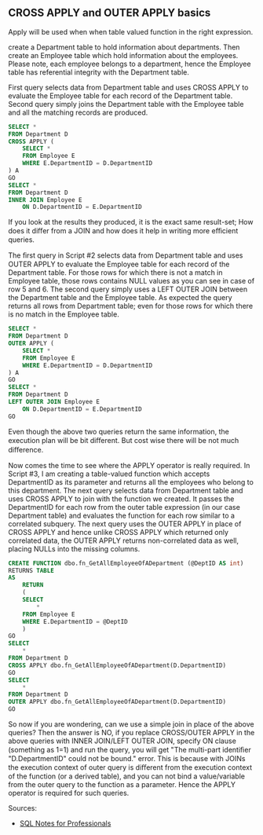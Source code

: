 ## CROSS APPLY and OUTER APPLY basics
Apply will be used when when table valued function in the right expression.

create a Department table to hold information about departments. Then create an Employee table which hold
information about the employees. Please note, each employee belongs to a department, hence the Employee table
has referential integrity with the Department table.

First query selects data from Department table and uses CROSS APPLY to evaluate the Employee table for each
record of the Department table. Second query simply joins the Department table with the Employee table and all
the matching records are produced.

```sql
SELECT *
FROM Department D
CROSS APPLY (
    SELECT *
    FROM Employee E
    WHERE E.DepartmentID = D.DepartmentID
) A
GO
SELECT *
FROM Department D
INNER JOIN Employee E
    ON D.DepartmentID = E.DepartmentID  
```
If you look at the results they produced, it is the exact same result-set; How does it diﬀer from a JOIN and how does
it help in writing more eﬃcient queries.

The ﬁrst query in Script #2 selects data from Department table and uses OUTER APPLY to evaluate the Employee
table for each record of the Department table. For those rows for which there is not a match in Employee table,
those rows contains NULL values as you can see in case of row 5 and 6. The second query simply uses a LEFT
OUTER JOIN between the Department table and the Employee table. As expected the query returns all rows from
Department table; even for those rows for which there is no match in the Employee table.

```sql
SELECT *
FROM Department D
OUTER APPLY (
    SELECT *
    FROM Employee E
    WHERE E.DepartmentID = D.DepartmentID
) A
GO
SELECT *
FROM Department D
LEFT OUTER JOIN Employee E
    ON D.DepartmentID = E.DepartmentID
GO
```
Even though the above two queries return the same information, the execution plan will be bit diﬀerent. But cost
wise there will be not much diﬀerence.

Now comes the time to see where the APPLY operator is really required. In Script #3, I am creating a table-valued
function which accepts DepartmentID as its parameter and returns all the employees who belong to this
department. The next query selects data from Department table and uses CROSS APPLY to join with the function
we created. It passes the DepartmentID for each row from the outer table expression (in our case Department
table) and evaluates the function for each row similar to a correlated subquery. The next query uses the OUTER
APPLY in place of CROSS APPLY and hence unlike CROSS APPLY which returned only correlated data, the OUTER
APPLY returns non-correlated data as well, placing NULLs into the missing columns.
```sql
CREATE FUNCTION dbo.fn_GetAllEmployeeOfADepartment (@DeptID AS int)
RETURNS TABLE
AS
    RETURN
    (
    SELECT
        *
    FROM Employee E
    WHERE E.DepartmentID = @DeptID
    )
GO
SELECT
    *
FROM Department D
CROSS APPLY dbo.fn_GetAllEmployeeOfADepartment(D.DepartmentID)
GO
SELECT
    *
FROM Department D
OUTER APPLY dbo.fn_GetAllEmployeeOfADepartment(D.DepartmentID)
GO
```
So now if you are wondering, can we use a simple join in place of the above queries? Then the answer is NO, if you
replace CROSS/OUTER APPLY in the above queries with INNER JOIN/LEFT OUTER JOIN, specify ON clause (something
as 1=1) and run the query, you will get "The multi-part identiﬁer "D.DepartmentID" could not be bound." error. This
is because with JOINs the execution context of outer query is diﬀerent from the execution context of the function
(or a derived table), and you can not bind a value/variable from the outer query to the function as a parameter.
Hence the APPLY operator is required for such queries.


Sources:
* [SQL Notes for Professionals](https://goalkicker.com/SQLBook)